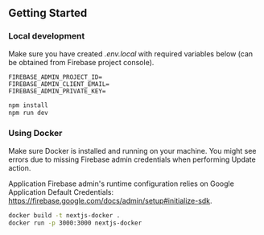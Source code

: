 ## Getting Started

### Local development
Make sure you have created _.env.local_ with required variables below (can be obtained from Firebase project console).
```
FIREBASE_ADMIN_PROJECT_ID=
FIREBASE_ADMIN_CLIENT_EMAIL=
FIREBASE_ADMIN_PRIVATE_KEY=
```

```bash
npm install
npm run dev
```
### Using Docker
Make sure Docker is installed and running on your machine. You might see errors due to missing Firebase admin credentials when performing Update action.

Application Firebase admin's runtime configuration relies on Google Application Default Credentials: https://firebase.google.com/docs/admin/setup#initialize-sdk.
```bash
docker build -t nextjs-docker .
docker run -p 3000:3000 nextjs-docker
```


